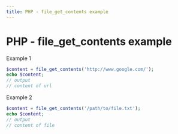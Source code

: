 ```yaml
---
title: PHP - file_get_contents example
---
```


<h1 class="header">PHP - file_get_contents example</h1>


Example 1
```php
$content = file_get_contents('http://www.google.com/');
echo $content;
// output
// content of url
```


Example 2
```php
$content = file_get_contents('/path/to/file.txt');
echo $content;
// output
// content of file
```